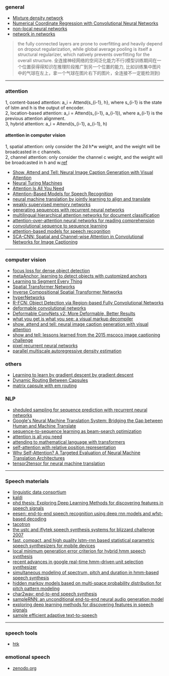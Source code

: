 ### general
- [Mixture density network](https://publications.aston.ac.uk/373/1/NCRG_94_004.pdf)
- [Numerical Coordinate Regression with Convolutional Neural Networks](https://arxiv.org/pdf/1801.07372.pdf)
- [non-local neural networks](https://arxiv.org/pdf/1711.07971.pdf)
- [network in networks](https://arxiv.org/pdf/1312.4400.pdf)
> the fully connected layers are prone to overfitting and heavily depend on dropout regularization, while global
average pooling is itself a structural regularizer, which natively prevents overfitting for the overall structure. 全连接神经网络的空间泛化能力不行(模型训练期间在一个位置获得得知识在推理阶段推广到另一个位置的能力, 比如训练集中图片中的气球在左上，拿一个气球在图片右下的图片，全连接不一定能检测到)

--------------------

### attention
1, content-based attention: a_i = Attend(s_{i-1}, h}, where s_{i-1} is the state of lstm and h is the output of encoder.  
2, location-based attention: a_i = Attend(s_{i-1}, a_{i-1}), where a_{i-1} is the previous attention alignment.   
3, hybrid attention: a_i = Attend(s_{i-1}, a_{i-1}, h)     

#### attention in computer vision
1, spatial attention: only consider the 2d h*w weight, and the weight will be broadcasted in c channels.      
2, channel attention: only consider the channel c weight, and the weight will be broadcasted in h and w.[ref](https://arxiv.org/pdf/1611.05594.pdf)        


- [Show, Attend and Tell: Neural Image Caption Generation with Visual Attention](https://arxiv.org/pdf/1502.03044.pdf)
- [Neural Turing Machines](https://arxiv.org/pdf/1410.5401.pdf)
- [Attention Is All You Need](https://arxiv.org/pdf/1706.03762.pdf)
- [Attention-Based Models for Speech Recognition](https://arxiv.org/pdf/1506.07503.pdf)
- [neural machine translation by jointly learning to align and translate](https://arxiv.org/pdf/1409.0473.pdf)
- [weakly supervised memory networks](https://arxiv.org/pdf/1503.08895v2.pdf)
- [generating sequences with recurrent neural networks](https://arxiv.org/pdf/1308.0850.pdf)
- [multilingual hierarchical attention networks for document classification](https://arxiv.org/abs/1707.00896)
- [attention-over-attention neural networks for reading comprehension](https://arxiv.org/abs/1607.04423)
- [convolutional sequence to sequence learning](https://arxiv.org/abs/1705.03122)
- [attention-based models for speech recognition](https://arxiv.org/abs/1506.07503)
- [SCA-CNN: Spatial and Channel-wise Attention in Convolutional Networks for Image Captioning](https://arxiv.org/pdf/1611.05594.pdf)


----------------


### computer vision
- [focus loss for dense object detection](https://arxiv.org/pdf/1708.02002.pdf)
- [metaAnchor: learning to detect objects with customized anchors](http://papers.nips.cc/paper/7315-metaanchor-learning-to-detect-objects-with-customized-anchors.pdf)
- [Learning to Segment Every Thing](https://arxiv.org/pdf/1711.10370.pdf)
- [Spatial Transformer Networks](https://arxiv.org/pdf/1506.02025.pdf)
- [Inverse Compositional Spatial Transformer Networks](https://arxiv.org/pdf/1612.03897.pdf)
- [hyperNetworks](https://arxiv.org/pdf/1609.09106.pdf)
- [R-FCN: Object Detection via Region-based Fully Convolutional Networks](https://arxiv.org/pdf/1605.06409.pdf)
- [deformable convolutional networks](https://arxiv.org/pdf/1703.06211.pdf)
- [Deformable ConvNets v2: More Deformable, Better Results](https://arxiv.org/pdf/1811.11168.pdf)
- [what you get is what you see: a visual markup decompiler](https://arxiv.org/pdf/1609.04938v1.pdf)
- [show, attend and tell: neural image caption generation with visual attention](https://arxiv.org/pdf/1609.04938v1.pdf)
- [show and tell: lessons learned from the 2015 mscoco image captioning challenge](https://arxiv.org/pdf/1609.06647.pdf)
- [pixel recurrent neural networks](https://arxiv.org/pdf/1601.06759.pdf)
- [parallel multiscale autoregressive density estimation](https://arxiv.org/pdf/1703.03664.pdf)


### others
- [Learning to learn by gradient descent by gradient descent](https://arxiv.org/pdf/1606.04474.pdf)
- [Dynamic Routing Between Capsules](https://arxiv.org/pdf/1710.09829.pdf)
- [matrix capsule with em routing](https://openreview.net/pdf?id=HJWLfGWRb)


### NLP
- [sheduled sampling for sequence prediction with recurrent neural networks](https://arxiv.org/pdf/1506.03099.pdf)
- [Google's Neural Machine Translation System: Bridging the Gap between Human and Machine Translate](https://arxiv.org/pdf/1609.08144.pdf)
- [sequence-to-sequence learning as beam-search optimization](https://arxiv.org/pdf/1606.02960.pdf)
- [attention is all you need](https://arxiv.org/abs/1706.03762)
- [attending to mathematical language with transformers](https://arxiv.org/ftp/arxiv/papers/1812/1812.02825.pdf)
- [self-attention with relative position representation](https://arxiv.org/pdf/1803.02155.pdf)
- [Why Self-Attention? A Targeted Evaluation of Neural Machine Translation Architectures](http://aclweb.org/anthology/D18-1458)
- [tensor2tensor for neural machine translation](https://arxiv.org/pdf/1803.07416.pdf)


------------------------------------------

### Speech materials
- [linguistic data consortium](https://www.ldc.upenn.edu/)
- [kaldi](https://github.com/kaldi-asr/kaldi)
- [phd thesis: Exploring Deep Learning Methods for discovering features in speech signals](https://pdfs.semanticscholar.org/b041/75bb99d6beff0f201ed82971aeb91d2c081d.pdf?_ga=2.23777402.1357008885.1546424577-1806537053.1546424577)
- [eesen: end-to-end speech recognition using deep rnn models and wfst-based decoding](https://arxiv.org/pdf/1507.08240.pdf)
- [tacotron](https://google.github.io/tacotron/)
- [the ustc and iflytek speech synthesis systems for blizzard challenge 2007](http://www.festvox.org/blizzard/bc2007/blizzard_2007/full_papers/blz3_017.pdf)
- [fast, compact, and high quality lstm-rnn based statistical parametric speech synthesizers for mobile devices](https://arxiv.org/pdf/1606.06061.pdf)
- [local minimum generation error criterion for hybrid hmm speech synthesis](https://pdfs.semanticscholar.org/49ff/fcbd1de67c6aec0d87950f0b9a6dca06c890.pdf)
- [recent advances in google real-time hmm-driven unit selection synthesizer](https://ai.google/research/pubs/pub45564.pdf)
- [simultaneous modeling of spectrum, pitch and duration in hmm-based speech synthesis](http://citeseerx.ist.psu.edu/viewdoc/download?doi=10.1.1.28.2007&rep=rep1&type=pdf)
- [hidden markov models based on multi-space probability distribution for pitch pattern modeling](https://pdfs.semanticscholar.org/60e0/8c785d9266c0de8f07c453d67e6b8c7c9b94.pdf)
- [char2wav: end-to-end speech synthesis](https://mila.quebec/wp-content/uploads/2017/02/end-end-speech.pdf)
- [sampleRNN: an unconditional end-to-end neural audio generation model](https://arxiv.org/pdf/1612.07837.pdf)
- [exploring deep learning methods for discovering features in speech signals](https://pdfs.semanticscholar.org/b041/75bb99d6beff0f201ed82971aeb91d2c081d.pdf?_ga=2.23777402.1357008885.1546424577-1806537053.1546424577)
- [sample efficient adaptive text-to-speech](https://arxiv.org/pdf/1809.10460v1.pdf)










------------------------------------

### speech tools
- [htk](http://htk.eng.cam.ac.uk/)

### emotional speech
- [zenodo.org](https://zenodo.org/record/1188976)




